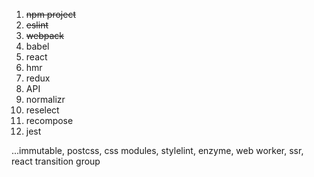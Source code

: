 1. ~~npm project~~
2. ~~eslint~~
3. ~~webpack~~
4. babel
5. react
6. hmr
7. redux
8. API
9. normalizr
10. reselect
11. recompose
12. jest

...immutable, postcss, css modules, stylelint, enzyme, web worker, ssr, react transition group